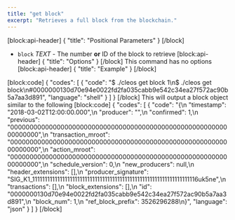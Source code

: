 ```yaml
---
title: "get block"
excerpt: "Retrieves a full block from the blockchain."
---
```

[block:api-header]
{
  "title": "Positional Parameters"
}
[/block]
- `block` _TEXT_ - The number **or** ID of the block to retrieve
[block:api-header]
{
  "title": "Options"
}
[/block]
This command has no options
[block:api-header]
{
  "title": "Example"
}
[/block]

[block:code]
{
  "codes": [
    {
      "code": "$ ./cleos get block 1\n$ ./cleos get block\n#0000000130d70e94e0022fd2fa035cabb9e542c34ea27f572ac90b5a7aa3d891",
      "language": "shell"
    }
  ]
}
[/block]
This will output a block object similar to the following
[block:code]
{
  "codes": [
    {
      "code": "{\n  \"timestamp\": \"2018-03-02T12:00:00.000\",\n  \"producer\": \"\",\n  \"confirmed\": 1,\n  \"previous\": \"0000000000000000000000000000000000000000000000000000000000000000\",\n  \"transaction_mroot\": \"0000000000000000000000000000000000000000000000000000000000000000\",\n  \"action_mroot\": \"0000000000000000000000000000000000000000000000000000000000000000\",\n  \"schedule_version\": 0,\n  \"new_producers\": null,\n  \"header_extensions\": [],\n  \"producer_signature\": \"SIG_K1_111111111111111111111111111111111111111111111111111111111111111116uk5ne\",\n  \"transactions\": [],\n  \"block_extensions\": [],\n  \"id\": \"0000000130d70e94e0022fd2fa035cabb9e542c34ea27f572ac90b5a7aa3d891\",\n  \"block_num\": 1,\n  \"ref_block_prefix\": 3526296288\n}",
      "language": "json"
    }
  ]
}
[/block]